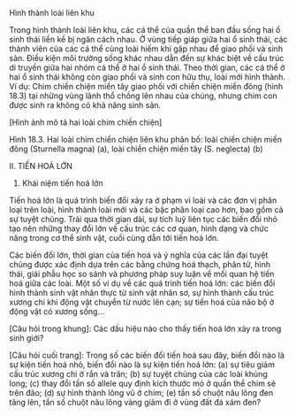 Hình thành loài liên khu

Trong hình thành loài liên khu, các cá thể của quần thể ban đầu sống hai ổ sinh thái liền kề bị ngăn cách nhau. Ở vùng tiếp giáp giữa hai ổ sinh thái, các thành viên của các cá thể cùng loài hiếm khi gặp nhau để giao phối và sinh sản. Điều kiện môi trường sống khác nhau dẫn đến sự khác biệt về cấu trúc di truyền giữa hai nhóm cá thể ở hai ổ sinh thái. Theo thời gian, các cá thể ở hai ổ sinh thái không còn giao phối và sinh con hữu thụ, loài mới hình thành. Ví dụ: Chim chiền chiện miền tây giao phối với chiền chiện miền đông (hình 18.3) tại những vùng lãnh thổ chồng lên nhau của chúng, nhưng chim con được sinh ra không có khả năng sinh sản.

[Hình ảnh mô tả hai loài chim chiền chiện]

Hình 18.3. Hai loài chim chiền chiện liên khu phân bố: loài chiền chiện miền đông (Sturnella magna) (a), loài chiền chiện miền tây (S. neglecta) (b)

II. TIẾN HOÁ LỚN

1. Khái niệm tiến hoá lớn

Tiến hoá lớn là quá trình biến đổi xảy ra ở phạm vi loài và các đơn vị phân loại trên loài, hình thành loài mới và các bậc phân loại cao hơn, bao gồm cả sự tuyệt chủng. Trải qua thời gian dài, sự tích luỹ liên tục các biến đổi nhỏ tạo nên những thay đổi lớn về cấu trúc các cơ quan, hình dạng và chức năng trong cơ thể sinh vật, cuối cùng dẫn tới tiến hoá lớn.

Các biến đổi lớn, thời gian của tiến hoá và ý nghĩa của các lần đại tuyệt chủng được xác định dựa trên các bằng chứng hoá thạch, phân tử, hình thái, giải phẫu học so sánh và phương pháp suy luận về mối quan hệ tiến hoá giữa các loài. Một số ví dụ về các quá trình tiến hoá lớn: các biến đổi hình thành sinh vật nhân thực từ sinh vật nhân sơ, sự hình thành cấu trúc xương chi khi động vật chuyển từ nước lên cạn; sự tiến hoá của não bộ ở động vật có xương sống...

[Câu hỏi trong khung]: Các dấu hiệu nào cho thấy tiến hoá lớn xảy ra trong sinh giới?

[Câu hỏi cuối trang]: Trong số các biến đổi tiến hoá sau đây, biến đổi nào là sự kiện tiến hoá nhỏ, biến đổi nào là sự kiện tiến hoá lớn: (a) sự tiêu giảm cấu trúc xương chi ở rắn và trăn; (b) sự tuyệt chủng của các loài khủng long; (c) thay đổi tần số allele quy định kích thước mỏ ở quần thể chim sẻ trên đảo; (d) sự hình thành lông vũ ở chim; (e) tần số chuột nâu lông đen tăng lên, tần số chuột nâu lông vàng giảm đi ở vùng đất đá xám đen?